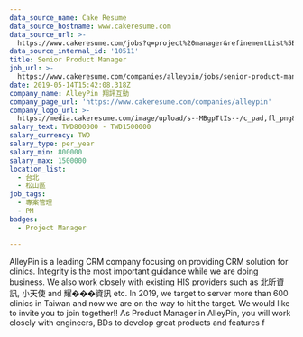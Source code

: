 ```yaml
---
data_source_name: Cake Resume
data_source_hostname: www.cakeresume.com
data_source_url: >-
  https://www.cakeresume.com/jobs?q=project%20manager&refinementList%5Blang_name%5D%5B0%5D=English&refinementList%5Bsalary_type%5D=per_year&range%5Bsalary_range%5D%5Bmin%5D=1000000&page=2
data_source_internal_id: '10511'
title: Senior Product Manager
job_url: >-
  https://www.cakeresume.com/companies/alleypin/jobs/senior-product-manager-dadf25
date: 2019-05-14T15:42:08.318Z
company_name: AlleyPin 翔評互動
company_page_url: 'https://www.cakeresume.com/companies/alleypin'
company_logo_url: >-
  https://media.cakeresume.com/image/upload/s--MBgpTtIs--/c_pad,fl_png8,h_200,w_200/v1562515043/bhctq5xaot0byfjhepul.png
salary_text: TWD800000 - TWD1500000
salary_currency: TWD
salary_type: per_year
salary_min: 800000
salary_max: 1500000
location_list:
  - 台北
  - 松山區
job_tags:
  - 專案管理
  - PM
badges:
  - Project Manager

---
```


AlleyPin is a leading CRM company focusing on providing CRM solution for clinics. Integrity is the most important guidance while we are doing business. We also work closely with existing HIS providers such as 北昕資訊, 小天使 and 耀���資訊 etc. In 2019, we target to server more than 600 clinics in Taiwan and now we are on the way to hit the target. We would like to invite you to join together!! As Product Manager in AlleyPin, you will work closely with engineers, BDs to develop great products and features f